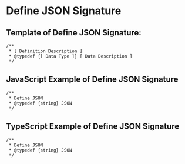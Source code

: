 # Define JSON Signature

## Template of Define JSON Signature:

```
/**
 * [ Definition Description ]
 * @typedef {[ Data Type ]} [ Data Description ]
 */
```

## JavaScript Example of Define JSON Signature

```
/**
 * Define JSON
 * @typedef {string} JSON
 */
```

## TypeScript Example of Define JSON Signature

```
/**
 * Define JSON
 * @typedef {string} JSON
 */
```

